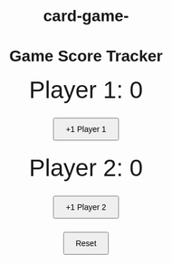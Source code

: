 # card-game-
<!DOCTYPE html>
<html lang="en">
<head>
  <meta charset="UTF-8" />
  <meta name="viewport" content="width=device-width, initial-scale=1.0"/>
  <title>Game Score Tracker</title>
  <style>
    body {
      font-family: Arial, sans-serif;
      text-align: center;
      margin-top: 50px;
    }
    .score {
      font-size: 3em;
      margin: 20px;
    }
    button {
      padding: 10px 20px;
      font-size: 1em;
      margin: 5px;
      cursor: pointer;
    }
  </style>
</head>
<body>

  <h1>Game Score Tracker</h1>
  
  <div>
    <div class="score" id="score1">Player 1: 0</div>
    <button onclick="incrementScore(1)">+1 Player 1</button>
  </div>

  <div>
    <div class="score" id="score2">Player 2: 0</div>
    <button onclick="incrementScore(2)">+1 Player 2</button>
  </div>

  <button onclick="resetScores()">Reset</button>

  <script>
    let score1 = 0;
    let score2 = 0;

    function incrementScore(player) {
      if (player === 1) {
        score1++;
        document.getElementById('score1').textContent = `Player 1: ${score1}`;
      } else {
        score2++;
        document.getElementById('score2').textContent = `Player 2: ${score2}`;
      }
    }

    function resetScores() {
      score1 = 0;
      score2 = 0;
      document.getElementById('score1').textContent = `Player 1: ${score1}`;
      document.getElementById('score2').textContent = `Player 2: ${score2}`;
    }
  </script>

</body>
</html>

